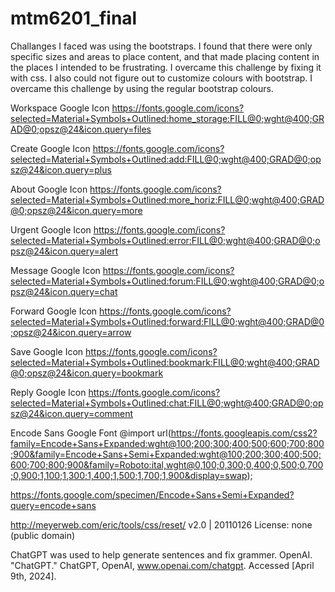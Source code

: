 # mtm6201_final

Challanges I faced was using the bootstraps. I found that there were only specific sizes and areas to place content, and that made placing content in the places I intended to be frustrating. I overcame this challenge by fixing it with css. I also could not figure out to customize colours with bootstrap. I overcame this challenge by using the regular bootstrap colours.  

Workspace Google Icon
https://fonts.google.com/icons?selected=Material+Symbols+Outlined:home_storage:FILL@0;wght@400;GRAD@0;opsz@24&icon.query=files

Create Google Icon
https://fonts.google.com/icons?selected=Material+Symbols+Outlined:add:FILL@0;wght@400;GRAD@0;opsz@24&icon.query=plus

About Google Icon
https://fonts.google.com/icons?selected=Material+Symbols+Outlined:more_horiz:FILL@0;wght@400;GRAD@0;opsz@24&icon.query=more

Urgent Google Icon
https://fonts.google.com/icons?selected=Material+Symbols+Outlined:error:FILL@0;wght@400;GRAD@0;opsz@24&icon.query=alert

Message Google Icon
https://fonts.google.com/icons?selected=Material+Symbols+Outlined:forum:FILL@0;wght@400;GRAD@0;opsz@24&icon.query=chat

Forward Google Icon
https://fonts.google.com/icons?selected=Material+Symbols+Outlined:forward:FILL@0;wght@400;GRAD@0;opsz@24&icon.query=arrow

Save Google Icon
https://fonts.google.com/icons?selected=Material+Symbols+Outlined:bookmark:FILL@0;wght@400;GRAD@0;opsz@24&icon.query=bookmark

Reply Google Icon
https://fonts.google.com/icons?selected=Material+Symbols+Outlined:chat:FILL@0;wght@400;GRAD@0;opsz@24&icon.query=comment

Encode Sans Google Font
@import url(https://fonts.googleapis.com/css2?family=Encode+Sans+Expanded:wght@100;200;300;400;500;600;700;800;900&family=Encode+Sans+Semi+Expanded:wght@100;200;300;400;500;600;700;800;900&family=Roboto:ital,wght@0,100;0,300;0,400;0,500;0,700;0,900;1,100;1,300;1,400;1,500;1,700;1,900&display=swap);

https://fonts.google.com/specimen/Encode+Sans+Semi+Expanded?query=encode+sans



http://meyerweb.com/eric/tools/css/reset/ 
v2.0 | 20110126
License: none (public domain)




ChatGPT was used to help generate sentences and fix grammer. 
OpenAI. "ChatGPT." ChatGPT, OpenAI, www.openai.com/chatgpt. Accessed [April 9th, 2024].